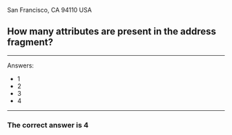 San Francisco, CA 94110
USA
## How many attributes are present in the address fragment?

---

Answers:
- 1
- 2
- 3
- 4

---

### The correct answer is 4